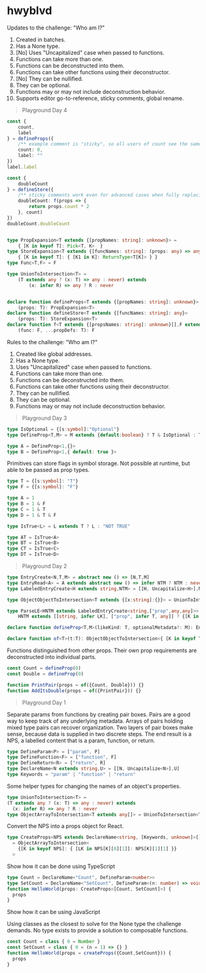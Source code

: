 # hwyblvd
    
Updates to the challenge: "Who am I?"
1. Created in batches.
2. Has a None type.
3. [No] Uses "Uncapitalized" case when passed to functions.
4. Functions can take more than one.
5. Functions can be deconstructed into them.
6. Functions can take other functions using their deconstructor.
7. [No] They can be nullified.
8. They can be optional.
9. Functions may or may not include deconstruction behavior. 
10. Supports editor go-to-reference, sticky comments, global rename.

> Playground Day 4

```ts
const {
    count,
    label
} = defineProps({
    /** example comment is "sticky", so all users of count see the same comment */
    count: 0,
    label: ""
})
label.label

const {
    doubleCount
} = defineStore({
    /** sticky comments work even for advanced cases when fully replacing the type */
    doubleCount: f(props => {
        return props.count * 2
    }, count)
})
doubleCount.doubleCount


type PropExpansion<T extends {[propNames: string]: unknown}> =
    { [K in keyof T]: Pick<T, K>  }
type StoreExpansion<T extends {[funcNames: string]: (props: any) => any}> =
    { [K in keyof T]: { [K1 in K]: ReturnType<T[K]> } }
type Func<T,F> = F

type UnionToIntersection<T> = 
    (T extends any ? (x: T) => any : never) extends 
        (x: infer R) => any ? R : never


declare function defineProps<T extends {[propNames: string]: unknown}>
    (props: T): PropExpansion<T>
declare function defineStore<T extends {[funcNames: string]: any}>
    (props: T): StoreExpansion<T>
declare function f<T extends {[propsNames: string]: unknown}[],F extends (props: UnionToIntersection<T[number]>) => any>
    (func: F, ...propDefs: T): F    
```  
  
Rules to the challenge: "Who am I?"
1. Created like global addresses.
2. Has a None type.
3. Uses "Uncapitalized" case when passed to functions.
4. Functions can take more than one.
5. Functions can be deconstructed into them.
6. Functions can take other functions using their deconstructor.
7. They can be nullified.
8. They can be optional.
9. Functions may or may not include deconstruction behavior. 
  
> Playground Day 3
  
```ts
type IsOptional = {[s:symbol]:"Optional"}
type DefineProp<T,M> = M extends {default:boolean} ? T & IsOptional : T
```
```ts
type A = DefineProp<1,{}>
type B = DefineProp<1,{ default: true }>
```
Primitives can store flags in symbol storage. Not possible at runtime, 
but able to be passed as prop types.
```ts
type T = {[s:symbol]: "T"}
type F = {[s:symbol]: "F"}

type A = 1
type B = 1 & F
type C = 1 & T
type D = 1 & T & F

type IsTrue<L> = L extends T ? L : "NOT TRUE"

type AT = IsTrue<A>
type BT = IsTrue<B>
type CT = IsTrue<C>
type DT = IsTrue<D>
```
  
> Playground Day 2
  

```ts
type EntryCreate<N,T,M> = abstract new () => [N,T,M]
type EntryRead<A> = A extends abstract new () => infer NTM ? NTM : never
type LabeledEntryCreate<H extends string,NTM> = [[H, Uncapitalize<H>],NTM]
```
```ts
type ObjectObjectToIntersection<T extends {[x:string]:{}}> = UnionToIntersection<T[keyof T]>
```
```ts
type ParseLE<HNTM extends LabeledEntryCreate<string,["prop",any,any]>> = 
    HNTM extends [[string, infer LK], ["prop", infer T, any]] ? {[K in LK]: T} : never
```
```ts
declare function defineProp<T,M>(likeKind: T, optionalMetadata?: M): EntryCreate<"prop", T, M>

declare function of<T>(t:T): ObjectObjectToIntersection<{ [K in keyof T]: T[K] extends (a: infer P, ...args: any[]) => any ? P extends {} ? P : {} : ParseLE<LabeledEntryCreate<K,EntryRead<T[K]>>>}>
```
Functions distinguished from other props. Their own prop requirements 
are deconstructed into individual parts.
```ts
const Count = defineProp(0)
const Double = defineProp(0)

function PrintPair(props = of({Count, Double})) {}
function AddItsDouble(props = of({PrintPair})) {}
```
  
> Playground Day 1
  
Separate params from functions by creating pair boxes. 
Pairs are a good way to keep track of any underlying metadata. 
Arrays of pairs holding mixed type pairs can recover organization.
Two layers of pair boxes make sense, because data is supplied in 
two discrete steps. The end result is a NPS, a labelled content 
that is a param, function, or return.
```ts
type DefineParam<P> = ["param", P]
type DefineFunction<F> = ["function", F]
type DefineReturn<R> = ["return", R]
type DeclareName<N extends string,U> = [[N, Uncapitalize<N>],U]
type Keywords = "param" | "function" | "return"
```
Some helper types for changing the names of an object's properties.
```ts
type UnionToIntersection<T> = 
(T extends any ? (x: T) => any : never) extends 
  (x: infer R) => any ? R : never
type ObjectArrayToIntersection<T extends any[]> = UnionToIntersection<T[number]>
```
Convert the NPS into a props object for React.
```ts
type CreateProps<NPS extends DeclareName<string, [Keywords, unknown]>[]>
  = ObjectArrayToIntersection<
    {[K in keyof NPS]: { [LK in NPS[K][0][1]]: NPS[K][1][1] }}
  >
```
Show how it can be done using TypeScript
```ts
type Count = DeclareName<"Count", DefineParam<number>>
type SetCount = DeclareName<"SetCount", DefineParam<(n: number) => void>>
function HelloWorld(props: CreateProps<[Count, SetCount]>) {
  props
}
```
Show how it can be using JavaScript
  
Using classes as the closest to solve for the None type 
the challenge demands. No type exists to provide a solution 
to composable functions.
```ts
const Count = class { 0 = Number }
const SetCount = class { 0 = (n = 1) => {} }
function HelloWorld(props = createProps({Count,SetCount})) {
  props
}
```

